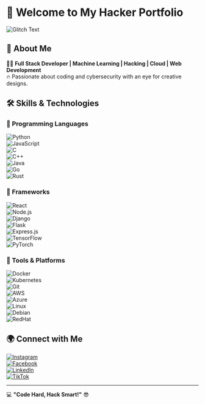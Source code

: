 # 🚀 Welcome to My Hacker Portfolio

![Glitch Text](https://media.giphy.com/media/3o6Zt481isNVuQI1l6/giphy.gif)

## 🎨 About Me
👨‍💻 **Full Stack Developer | Machine Learning | Hacking | Cloud | Web Development**  
🔥 Passionate about coding and cybersecurity with an eye for creative designs.

## 🛠️ Skills & Technologies
### 📌 Programming Languages
![Python](https://cdn.jsdelivr.net/gh/devicons/devicon/icons/python/python-original.svg)  
![JavaScript](https://cdn.jsdelivr.net/gh/devicons/devicon/icons/javascript/javascript-original.svg)  
![C](https://cdn.jsdelivr.net/gh/devicons/devicon/icons/c/c-original.svg)  
![C++](https://cdn.jsdelivr.net/gh/devicons/devicon/icons/cplusplus/cplusplus-original.svg)  
![Java](https://cdn.jsdelivr.net/gh/devicons/devicon/icons/java/java-original.svg)  
![Go](https://cdn.jsdelivr.net/gh/devicons/devicon/icons/go/go-original.svg)  
![Rust](https://cdn.jsdelivr.net/gh/devicons/devicon/icons/rust/rust-plain.svg)  

### 📌 Frameworks
![React](https://cdn.jsdelivr.net/gh/devicons/devicon/icons/react/react-original.svg)  
![Node.js](https://cdn.jsdelivr.net/gh/devicons/devicon/icons/nodejs/nodejs-original.svg)  
![Django](https://cdn.jsdelivr.net/gh/devicons/devicon/icons/django/django-original.svg)  
![Flask](https://cdn.jsdelivr.net/gh/devicons/devicon/icons/flask/flask-original.svg)  
![Express.js](https://cdn.jsdelivr.net/gh/devicons/devicon/icons/express/express-original.svg)  
![TensorFlow](https://cdn.jsdelivr.net/gh/devicons/devicon/icons/tensorflow/tensorflow-original.svg)  
![PyTorch](https://cdn.jsdelivr.net/gh/devicons/devicon/icons/pytorch/pytorch-original.svg)  

### 📌 Tools & Platforms
![Docker](https://cdn.jsdelivr.net/gh/devicons/devicon/icons/docker/docker-original.svg)  
![Kubernetes](https://cdn.jsdelivr.net/gh/devicons/devicon/icons/kubernetes/kubernetes-plain.svg)  
![Git](https://cdn.jsdelivr.net/gh/devicons/devicon/icons/git/git-original.svg)  
![AWS](https://cdn.jsdelivr.net/gh/devicons/devicon/icons/amazonwebservices/amazonwebservices-original.svg)  
![Azure](https://cdn.jsdelivr.net/gh/devicons/devicon/icons/azure/azure-original.svg)  
![Linux](https://cdn.jsdelivr.net/gh/devicons/devicon/icons/linux/linux-original.svg)  
![Debian](https://cdn.jsdelivr.net/gh/devicons/devicon/icons/debian/debian-original.svg)  
![RedHat](https://cdn.jsdelivr.net/gh/devicons/devicon/icons/redhat/redhat-original.svg)  

## 🌍 Connect with Me
[![Instagram](https://cdn.jsdelivr.net/gh/devicons/devicon/icons/instagram/instagram-original.svg)](https://www.instagram.com/)  
[![Facebook](https://cdn.jsdelivr.net/gh/devicons/devicon/icons/facebook/facebook-original.svg)](https://www.facebook.com/)  
[![LinkedIn](https://cdn.jsdelivr.net/gh/devicons/devicon/icons/linkedin/linkedin-original.svg)](https://www.linkedin.com/)  
[![TikTok](https://cdn.jsdelivr.net/gh/devicons/devicon/icons/tiktok/tiktok-original.svg)](https://www.tiktok.com/)  

---

💻 **"Code Hard, Hack Smart!"** 😎
